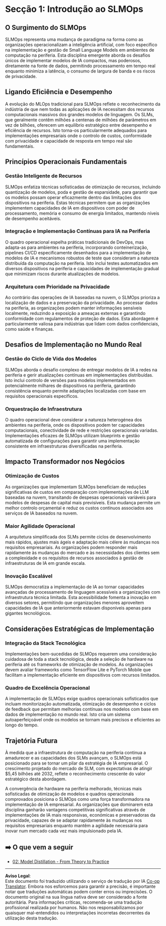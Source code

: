 <!--
CO_OP_TRANSLATOR_METADATA:
{
  "original_hash": "3d1708c413d3ea9ffcfb6f73ade3a07b",
  "translation_date": "2025-09-17T13:36:43+00:00",
  "source_file": "Module05/01.IntroduceSLMOps.md",
  "language_code": "pt"
}
-->
# Secção 1: Introdução ao SLMOps

## O Surgimento do SLMOps

SLMOps representa uma mudança de paradigma na forma como as organizações operacionalizam a inteligência artificial, com foco específico na implementação e gestão de Small Language Models em ambientes de computação na periferia. Esta disciplina emergente aborda os desafios únicos de implementar modelos de IA compactos, mas poderosos, diretamente na fonte de dados, permitindo processamento em tempo real enquanto minimiza a latência, o consumo de largura de banda e os riscos de privacidade.

## Ligando Eficiência e Desempenho

A evolução do MLOps tradicional para SLMOps reflete o reconhecimento da indústria de que nem todas as aplicações de IA necessitam dos recursos computacionais massivos dos grandes modelos de linguagem. Os SLMs, que geralmente contêm milhões a centenas de milhões de parâmetros em vez de bilhões, oferecem um equilíbrio estratégico entre desempenho e eficiência de recursos. Isto torna-os particularmente adequados para implementações empresariais onde o controlo de custos, conformidade com privacidade e capacidade de resposta em tempo real são fundamentais.

## Princípios Operacionais Fundamentais

### Gestão Inteligente de Recursos

SLMOps enfatiza técnicas sofisticadas de otimização de recursos, incluindo quantização de modelos, poda e gestão de esparsidade, para garantir que os modelos possam operar eficazmente dentro das limitações dos dispositivos na periferia. Estas técnicas permitem que as organizações implementem capacidades de IA em dispositivos com poder de processamento, memória e consumo de energia limitados, mantendo níveis de desempenho aceitáveis.

### Integração e Implementação Contínuas para IA na Periferia

O quadro operacional espelha práticas tradicionais de DevOps, mas adapta-as para ambientes na periferia, incorporando conteinerização, pipelines CI/CD especificamente desenhados para a implementação de modelos de IA e mecanismos robustos de teste que consideram a natureza distribuída da computação na periferia. Isto inclui testes automatizados em diversos dispositivos na periferia e capacidades de implementação gradual que minimizam riscos durante atualizações de modelos.

### Arquitetura com Prioridade na Privacidade

Ao contrário das operações de IA baseadas na nuvem, o SLMOps prioriza a localização de dados e a preservação da privacidade. Ao processar dados na periferia, as organizações podem manter informações sensíveis localmente, reduzindo a exposição a ameaças externas e garantindo conformidade com regulamentos de proteção de dados. Esta abordagem é particularmente valiosa para indústrias que lidam com dados confidenciais, como saúde e finanças.

## Desafios de Implementação no Mundo Real

### Gestão do Ciclo de Vida dos Modelos

SLMOps aborda o desafio complexo de entregar modelos de IA a redes na periferia e gerir atualizações contínuas em implementações distribuídas. Isto inclui controlo de versões para modelos implementados em potencialmente milhares de dispositivos na periferia, garantindo consistência enquanto permite adaptações localizadas com base em requisitos operacionais específicos.

### Orquestração de Infraestrutura

O quadro operacional deve considerar a natureza heterogénea dos ambientes na periferia, onde os dispositivos podem ter capacidades computacionais, conectividade de rede e restrições operacionais variadas. Implementações eficazes de SLMOps utilizam blueprints e gestão automatizada de configurações para garantir uma implementação consistente em infraestruturas diversificadas na periferia.

## Impacto Transformador nos Negócios

### Otimização de Custos

As organizações que implementam SLMOps beneficiam de reduções significativas de custos em comparação com implementações de LLM baseadas na nuvem, transitando de despesas operacionais variáveis para modelos de despesas de capital mais previsíveis. Esta mudança permite um melhor controlo orçamental e reduz os custos contínuos associados aos serviços de IA baseados na nuvem.

### Maior Agilidade Operacional

A arquitetura simplificada dos SLMs permite ciclos de desenvolvimento mais rápidos, ajustes mais ágeis e adaptação mais célere às mudanças nos requisitos empresariais. As organizações podem responder mais rapidamente às mudanças do mercado e às necessidades dos clientes sem a complexidade e os requisitos de recursos associados à gestão de infraestruturas de IA em grande escala.

### Inovação Escalável

SLMOps democratiza a implementação de IA ao tornar capacidades avançadas de processamento de linguagem acessíveis a organizações com infraestrutura técnica limitada. Esta acessibilidade fomenta a inovação em diversos setores, permitindo que organizações menores aproveitem capacidades de IA que anteriormente estavam disponíveis apenas para gigantes tecnológicos.

## Considerações Estratégicas de Implementação

### Integração da Stack Tecnológica

Implementações bem-sucedidas de SLMOps requerem uma consideração cuidadosa de toda a stack tecnológica, desde a seleção de hardware na periferia até os frameworks de otimização de modelos. As organizações devem avaliar frameworks como TensorFlow Lite e PyTorch Mobile que facilitam a implementação eficiente em dispositivos com recursos limitados.

### Quadro de Excelência Operacional

A implementação de SLMOps exige quadros operacionais sofisticados que incluam monitorização automatizada, otimização de desempenho e ciclos de feedback que permitam melhorias contínuas nos modelos com base em dados de implementação no mundo real. Isto cria um sistema autoaperfeiçoável onde os modelos se tornam mais precisos e eficientes ao longo do tempo.

## Trajetória Futura

À medida que a infraestrutura de computação na periferia continua a amadurecer e as capacidades dos SLMs avançam, o SLMOps está posicionado para se tornar um pilar da estratégia de IA empresarial. O crescimento projetado do mercado de SLM, com expectativas de atingir $5,45 bilhões até 2032, reflete o reconhecimento crescente do valor estratégico desta abordagem.

A convergência de hardware na periferia melhorado, técnicas mais sofisticadas de otimização de modelos e quadros operacionais comprovados posiciona o SLMOps como uma força transformadora na implementação de IA empresarial. As organizações que dominarem esta disciplina ganharão vantagens competitivas significativas através de implementações de IA mais responsivas, económicas e preservadoras da privacidade, capazes de se adaptar rapidamente às mudanças nos requisitos empresariais enquanto mantêm a agilidade necessária para inovar num mercado cada vez mais impulsionado pela IA.

## ➡️ O que vem a seguir

- [02: Model Distillation - From Theory to Practice](./02.SLMOps-Distillation.md)

---

**Aviso Legal**:  
Este documento foi traduzido utilizando o serviço de tradução por IA [Co-op Translator](https://github.com/Azure/co-op-translator). Embora nos esforcemos para garantir a precisão, é importante notar que traduções automáticas podem conter erros ou imprecisões. O documento original na sua língua nativa deve ser considerado a fonte autoritária. Para informações críticas, recomenda-se uma tradução profissional realizada por humanos. Não nos responsabilizamos por quaisquer mal-entendidos ou interpretações incorretas decorrentes da utilização desta tradução.